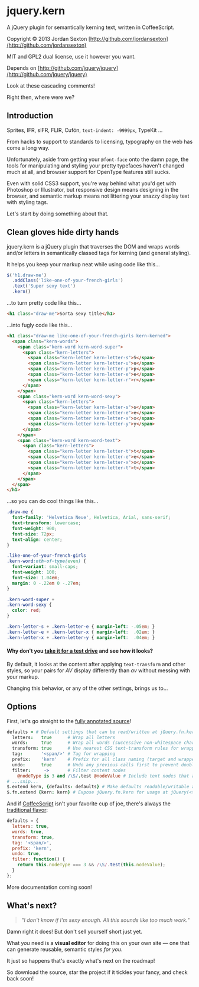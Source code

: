 # jquery.kern

A jQuery plugin for semantically kerning text, written in CoffeeScript.

Copyright © 2013 Jordan Sexton [http://github.com/jordansexton](http://github.com/jordansexton)

MIT and GPL2 dual license, use it however you want.

Depends on [http://github.com/jquery/jquery](http://github.com/jquery/jquery)

Look at these cascading comments!

Right then, where were we?

## Introduction

Sprites, IFR, sIFR, FLIR, Cufón, `text-indent: -9999px`, TypeKit ...

From hacks to support to standards to licensing, typography on the web has come a long way.

Unfortunately, aside from getting your `@font-face` onto the damn page, the tools for manipulating and styling your pretty typefaces haven't changed much at all, and browser support for OpenType features still sucks.

Even with solid CSS3 support, you're way behind what you'd get with Photoshop or Illustrator, but responsive design means designing in the browser, and semantic markup means not littering your snazzy display text with styling tags.

Let's start by doing something about that.

## Clean gloves hide dirty hands

jquery.kern is a jQuery plugin that traverses the DOM and wraps words and/or letters in semantically classed tags for kerning (and general styling).

It helps you keep your markup neat while using code like this...

```javascript
$('h1.draw-me')
  .addClass('like-one-of-your-french-girls')
  .text('Super sexy text')
  .kern()
```

...to turn pretty code like this...

```html
<h1 class="draw-me">Sorta sexy title</h1>
```

...into fugly code like this...

```html
<h1 class="draw-me like-one-of-your-french-girls kern-kerned">
  <span class="kern-words">
    <span class="kern-word kern-word-super">
      <span class="kern-letters">
        <span class="kern-letter kern-letter-s">S</span>
        <span class="kern-letter kern-letter-u">u</span>
        <span class="kern-letter kern-letter-p">p</span>
        <span class="kern-letter kern-letter-e">e</span>
        <span class="kern-letter kern-letter-r">r</span>
      </span>
    </span>
    <span class="kern-word kern-word-sexy">
      <span class="kern-letters">
        <span class="kern-letter kern-letter-s">s</span>
        <span class="kern-letter kern-letter-e">e</span>
        <span class="kern-letter kern-letter-x">x</span>
        <span class="kern-letter kern-letter-y">y</span>
      </span>
    </span>
    <span class="kern-word kern-word-text">
      <span class="kern-letters">
        <span class="kern-letter kern-letter-t">t</span>
        <span class="kern-letter kern-letter-e">e</span>
        <span class="kern-letter kern-letter-x">x</span>
        <span class="kern-letter kern-letter-t">t</span>
      </span>
    </span>
  </span>
</h1>
```
...so you can do cool things like this...

```css
.draw-me {
  font-family: 'Helvetica Neue', Helvetica, Arial, sans-serif;
  text-transform: lowercase;
  font-weight: 900;
  font-size: 72px;
  text-align: center;
}

.like-one-of-your-french-girls
.kern-word:nth-of-type(even) {
  font-variant: small-caps;
  font-weight: 100;
  font-size: 1.04em;
  margin: 0 -.22em 0 -.27em;
}

.kern-word-super +
.kern-word-sexy {
  color: red;
}

.kern-letter-s + .kern-letter-e { margin-left: -.05em; }
.kern-letter-e + .kern-letter-x { margin-left:  .02em; }
.kern-letter-x + .kern-letter-y { margin-left:  .04em; }
```

#### Why don't you [take it for a test drive](http://jsfiddle.net/jordansexton/8XhZk/2/) and see how it looks?

By default, it looks at the content after applying `text-transform` and other styles, so your pairs for _AV_ display differently than _av_ without messing with your markup.

Changing this behavior, or any of the other settings, brings us to...

## Options

First, let's go straight to the [fully annotated source](http://github.com/jordansexton/jquery.kern/blob/master/jquery.kern.js.coffee)!

```coffeescript
defaults = # Default settings that can be read/written at jQuery.fn.kern.defaults
  letters:   true      # Wrap all letters
  words:     true      # Wrap all words (successive non-whitespace characters)
  transform: true      # Use nearest CSS text-transform rules for wrapper class naming
  tag:       '<span/>' # Tag for wrapping
  prefix:    'kern'    # Prefix for all class naming (target and wrapper)
  undo:      true      # Undo any previous calls first to prevent double wrapping
  filter:     ->       # Filter content nodes
    @nodeType is 3 and /\S/.test @nodeValue # Include text nodes that are non-empty (contain non-whitespace characters)
# ...snip...
$.extend kern, {defaults: defaults} # Make defaults readable/writable at jQuery.fn.kern.defaults
$.fn.extend {kern: kern} # Expose jQuery.fn.kern for usage at jQuery(<target>).kern(<{options}>)
```

And if [CoffeeScript](http://coffeescript.org) isn't your favorite cup of joe, there's always the [traditional flavor](http://github.com/jordansexton/jquery.kern/blob/master/jquery.kern.js):

```javascript
defaults = {
  letters: true,
  words: true,
  transform: true,
  tag: '<span/>',
  prefix: 'kern',
  undo: true,
  filter: function() {
    return this.nodeType === 3 && /\S/.test(this.nodeValue);
  }
};
```

More documentation coming soon!

## What's next?

> _"I don't know if I'm sexy enough. All this sounds like too much work."_

Damn right it does! But don't sell yourself short just yet.

What _you_ need is a **visual editor** for doing this on your own site &mdash; one that can generate reusable, semantic styles _for you_.

It just so happens that's exactly what's next on the roadmap!

So download the source, star the project if it tickles your fancy, and check back soon!
